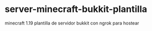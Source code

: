 # server-minecraft-bukkit-plantilla
minecraft 1.19
plantilla de servidor bukkit con ngrok para hostear
